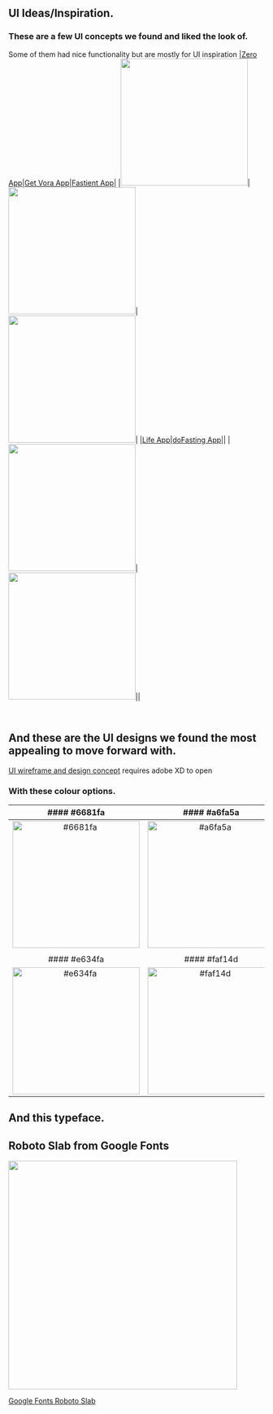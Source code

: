 ## UI Ideas/Inspiration.

### These are a few UI concepts we found and liked the look of.

Some of them had nice functionality but are mostly for UI inspiration
|[Zero App](https://www.zerofasting.com/)|[Get Vora App](https://getvora.com/)|[Fastient App](https://fastient.com/)|
|<img src="https://github.com/nick75mowbray/project1/blob/master/Assets/ZeroUI.png" height="250">|<img src="https://github.com/nick75mowbray/project1/blob/master/Assets/getVoraUI.png" height="250">|<img src="https://github.com/nick75mowbray/project1/blob/master/Assets/FastientUI.png" height="250">|
|[Life App](https://lifeapps.io/apps/life-fasting-tracker/)|[doFasting App](https://dofasting.com/)||
|<img src="https://github.com/nick75mowbray/project1/blob/master/Assets/LifeUI.png" height="250">|<img src="https://github.com/nick75mowbray/project1/blob/master/Assets/doFastingUI.png" height="250">||


<br>

## And these are the UI designs we found the most appealing to move forward with.

[UI wireframe and design concept](/Assets/fasting_tracker_UI_nick.xd)
requires adobe XD to open

### With these colour options.

| #### #6681fa | #### #a6fa5a|
|:------------:|:-----------:|
|<img alt="#6681fa" src="https://github.com/nick75mowbray/project1/blob/master/Assets/6681fa.png" height="250">|<img alt="#a6fa5a" src="https://github.com/nick75mowbray/project1/blob/master/Assets/a6fa5a.png" height="250">|
|              |             |
| #### #e634fa | #### #faf14d|
|<img alt="#e634fa" src="https://github.com/nick75mowbray/project1/blob/master/Assets/e634fa.png" height="250">|<img alt="#faf14d" src="https://github.com/nick75mowbray/project1/blob/master/Assets/faf14d.png" height="250">|


## And this typeface.

## Roboto Slab from Google Fonts

<img src="https://github.com/nick75mowbray/project1/blob/master/Assets/RobotoSlab.png" height="450">

[Google Fonts Roboto Slab](https://fonts.google.com/specimen/Roboto+Slab?query=roboto)
